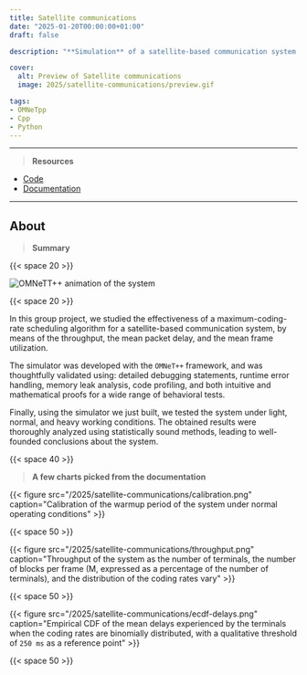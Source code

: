 ```yaml
---
title: Satellite communications
date: "2025-01-20T00:00:00+01:00"
draft: false

description: "**Simulation** of a satellite-based communication system using the **OMNeT++ framework** and **statistical analysis** of the obtained results"

cover:
  alt: Preview of Satellite communications
  image: 2025/satellite-communications/preview.gif

tags:
- OMNeTpp
- Cpp
- Python
---
```


---

> **Resources**

- [Code](https://github.com/deluf/satellite-communications)
- [Documentation](/2025/satellite-communications/documentation.pdf)

---

## About

> **Summary**

{{< space 20 >}}

![OMNeTT++ animation of the system](/2025/satellite-communications/preview.gif)

{{< space 20 >}}

In this group project, we studied the effectiveness of a maximum-coding-rate scheduling algorithm for a satellite-based communication system, by means of the throughput, the mean packet delay, and the mean frame utilization.

The simulator was developed with the `OMNeT++` framework, and was thoughtfully validated using: detailed debugging statements, runtime error handling, memory leak analysis, code profiling, and both intuitive and mathematical proofs for a wide range of behavioral tests.

Finally, using the simulator we just built, we tested the system under light, normal, and heavy working conditions. The obtained results were thoroughly analyzed using statistically sound methods, leading to well-founded conclusions about the system.

{{< space 40 >}}

> **A few charts picked from the documentation**

{{< figure src="/2025/satellite-communications/calibration.png" caption="Calibration of the warmup period of the system under normal operating conditions" >}}

{{< space 50 >}}

{{< figure src="/2025/satellite-communications/throughput.png" caption="Throughput of the system as the number of terminals, the number of blocks per frame (M, expressed as a percentage of the number of terminals), and the distribution of the coding rates vary" >}}

{{< space 50 >}}

{{< figure src="/2025/satellite-communications/ecdf-delays.png" caption="Empirical CDF of the mean delays experienced by the terminals when the coding rates are binomially distributed, with a qualitative threshold of `250 ms` as a reference point" >}}

{{< space 50 >}}
